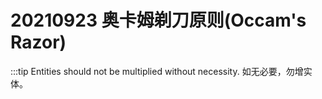 
# 20210923 奥卡姆剃刀原则(Occam's Razor)

:::tip
Entities should not be multiplied without necessity.
如无必要，勿增实体。
